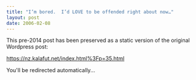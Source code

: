 ```yaml
---
title: "I’m bored.  I’d LOVE to be offended right about now…"
layout: post
date: 2006-02-08
---
```


This pre-2014 post has been preserved as a static version of the original Wordpress post:

https://nz.kalafut.net/index.html%3Fp=35.html

You'll be redirected automatically...

<head>
  <meta http-equiv="refresh" content="5;url=https://nz.kalafut.net/index.html%3Fp=35.html">
</head>


